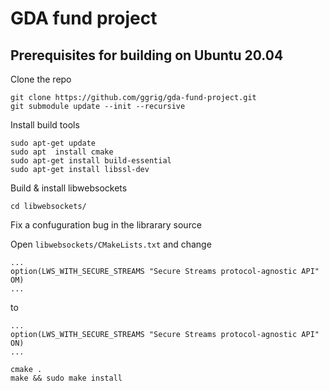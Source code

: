 # GDA fund project

## Prerequisites for building on Ubuntu 20.04

Clone the repo
```
git clone https://github.com/ggrig/gda-fund-project.git
git submodule update --init --recursive
```

Install build tools
```
sudo apt-get update
sudo apt  install cmake
sudo apt-get install build-essential
sudo apt-get install libssl-dev
```

Build & install libwebsockets

```
cd libwebsockets/
```
Fix a confuguration bug in the librarary source

Open `libwebsockets/CMakeLists.txt` and change
```
...
option(LWS_WITH_SECURE_STREAMS "Secure Streams protocol-agnostic API" OM)
...
```
to
```
...
option(LWS_WITH_SECURE_STREAMS "Secure Streams protocol-agnostic API" ON)
...
```
```
cmake .
make && sudo make install
```

